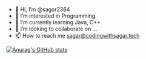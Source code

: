 - 👋 Hi, I’m @sagor2364
- 👀 I’m interested in Programming
- 🌱 I’m currently learning Java, C++
- 💞️ I’m looking to collaborate on ...
- 📫 How to reach me sagar@codingwithsagar.tech

<!---
sagor2364/sagor2364 is a ✨ special ✨ repository because its `README.md` (this file) appears on your GitHub profile.
You can click the Preview link to take a look at your changes.
--->

[![Anurag's GitHub stats](https://github-readme-stats.vercel.app/api?username=sagor2364)](https://github.com/anuraghazra/github-readme-stats)
